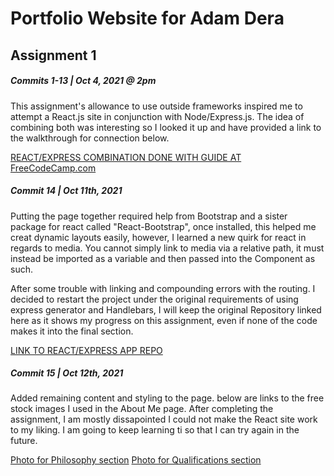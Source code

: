<h1>Portfolio Website for Adam Dera</h1>
<h2>Assignment 1</h2>

<h5>Commits 1-13 | Oct 4, 2021 @ 2pm</h5>
<p>This assignment's allowance to use outside frameworks inspired me to attempt a React.js site in conjunction with Node/Express.js. The idea of combining both was interesting so I looked it up and have provided a link to the walkthrough for connection below.</p>

<a href='https://www.freecodecamp.org/news/create-a-react-frontend-a-node-express-backend-and-connect-them-together-c5798926047c/'>REACT/EXPRESS COMBINATION DONE WITH GUIDE AT FreeCodeCamp.com</a>

<h5>Commit 14 | Oct 11th, 2021</h5>
<p>Putting the page together required help from Bootstrap and a sister package for react called "React-Bootstrap", once installed, this helped me creat dynamic layouts easily, however, I learned a new quirk for react in regards to media. You cannot simply link to media via a relative path, it must instead be imported as a variable and then passed into the Component as such.</p>

<p>After some trouble with linking and compounding errors with the routing. I decided to restart the project under the original requirements of using express generator and Handlebars, I will keep the original Repository linked here as it shows my progress on this assignment, even if none of the code makes it into the final section.</p>

<a href='https://github.com/ADera1220/COMP2064-Assignment1'>LINK TO REACT/EXPRESS APP REPO</a>

<h5>Commit 15 | Oct 12th, 2021</h5>

<p>Added remaining content and styling to the page. below are links to the free stock images I used in the About Me page. After completing the assignment, I am mostly dissapointed I could not make the React site work to my liking. I am going to keep learning ti so that I can try again in the future.</p>

<a href='https://pixabay.com/illustrations/man-suit-arrow-goal-target-5479727/'>Photo for Philosophy section</a>
<a href='https://pixabay.com/photos/code-coding-computer-data-1839406/'>Photo for Qualifications section</a>
